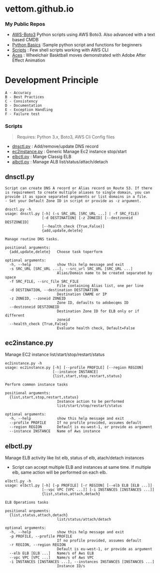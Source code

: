 # vettom.github.io

### My Public Repos
- [AWS-Boto3](https://github.com/vettom/Aws-Boto3) Python scripts using AWS Boto3. Also advanced with a text based CMDB
- [Python Basics](https://github.com/vettom/PythonBasics)  :Sample python script and functions for beginners
- [Scripts](https://github.com/vettom/Scripts)  : Few shell scripts working with AWS CLI
- [Aces](https://vettom.github.io/aces/) : Wheelchair Basktball moves demonstrated with Adobe After Effect Animation

# Development Principle
```
A - Accuracy 
B - Best Practices
C - Consistency 
D - Documentation
E - Exception Handling
F - Failure test
```

### Scripts 
 > Requires: Python 3.x, Boto3, AWS Cli Config files
- [dnsctl.py](https://github.com/vettom/Aws-Boto3#dnsupdatepy)               : Add/remove/update DNS record
- [ec2instance.py](https://github.com/vettom/Aws-Boto3#ec2instancepy)             : Generic Manage Ec2 instance stop/start
- [elbctl.py](https://github.com/vettom/Aws-Boto3#elbctlpy)             : Mange Classig ELB
- [albctl.py](https://github.com/vettom/Aws-Boto3#albctlpy-elb-v2)      : Manage ALB list/status/attach/detach


## dnsctl.py
    Script can create DNS A record or Alias record on Route 53. If there is requirement to create multiple aliases to single domain, you can provide it as space separated arguments or list domains in a file.
    - Set your Default Zone ID in script or provide as -z argument.
  
```
dnsctl.py -h
usage: dnsctl.py [-h] (-s SRC_URL [SRC_URL ...] | -f SRC_FILE)
                 [-d DESTINATION] [-z ZONEID] [--destzoneid DESTZONEID]
                 [--health_check {True,False}]
                 {add,update,delete}

Manage routine DNS tasks.

positional arguments:
  {add,update,delete}   Choose task toperform

optional arguments:
  -h, --help            show this help message and exit
  -s SRC_URL [SRC_URL ...], --src_url SRC_URL [SRC_URL ...]
                        Alias/Domain name to be created separated by space
  -f SRC_FILE, --src_file SRC_FILE
                        File containing Alias list, one per line
  -d DESTINATION, --destination DESTINATION
                        Destination CNAME or IP
  -z ZONEID, --zoneid ZONEID
                        Zone ID, defaults to adobecqms ID
  --destzoneid DESTZONEID
                        Destination Zone ID for ELB only or if different
                        zoneid
  --health_check {True,False}
                        Evaluate health check, Default=False
```

## ec2instance.py 
Manage EC2 instance list/start/stop/restart/status

```
ec2instance.py -h
usage: ec2instance.py [-h] [--profile PROFILE] [--region REGION]
                      [--instance INSTANCE]
                      {list,start,stop,restart,status}

Perform common instance tasks

positional arguments:
  {list,start,stop,restart,status}
                        Instance action to be performed
                        list/start/stop/restart/status

optional arguments:
  -h, --help            show this help message and exit
  --profile PROFILE     If no profile provided, assumes default
  --region REGION       Default is eu-west-1, or provide as argument
  --instance INSTANCE   Name of Aws instance
  ```
## elbctl.py
Manage ELB activity like list elb, status of elb, atach/detach instances
- Script can accept multiple ELB and instances at same time. If multiple elb, same action will be performed on each elb.

```
elbctl.py -h
usage: elbctl.py [-h] [-p PROFILE] [-r REGION] [--elb ELB [ELB ...]]
                 [--vpc VPC [VPC ...]] [-i INSTANCES [INSTANCES ...]]
                 {list,status,attach,detach}

ELB Operations tasks

positional arguments:
  {list,status,attach,detach}
                        list/status/attach/detach

optional arguments:
  -h, --help            show this help message and exit
  -p PROFILE, --profile PROFILE
                        If no profile provided, assumes default
  -r REGION, --region REGION
                        Default is eu-west-1, or provide as argument
  --elb ELB [ELB ...]   Name/s of Aws ELB
  --vpc VPC [VPC ...]   Name/s of Aws VPC
  -i INSTANCES [INSTANCES ...], --instances INSTANCES [INSTANCES ...]
                        Instance ID/s
```